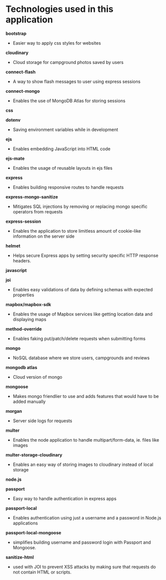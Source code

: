 # Technologies used in this application

**bootstrap**

- Easier way to apply css styles for websites

**cloudinary**

- Cloud storage for campground photos saved by users

**connect-flash**

- A way to show flash messages to user using express sessions

**connect-mongo**

- Enables the use of MongoDB Atlas for storing sessions

**css**

**dotenv**

- Saving environment variables while in development

**ejs**

- Enables embedding JavaScript into HTML code

**ejs-mate**

- Enables the usage of reusable layouts in ejs files

**express**

- Enables building responsive routes to handle requests

**express-mongo-sanitize**

- Mitigates SQL injections by removing or replacing mongo specific operators from requests

**express-session**

- Enables the application to store limitless amount of cookie-like information on the server side

**helmet**

- Helps secure Express apps by setting security specific HTTP response headers.

**javascript**

**joi**

- Enables easy validations of data by defining schemas with expected properties

**mapbox/mapbox-sdk**

- Enables the usage of Mapbox services like getting location data and displaying maps

**method-override**

- Enables faking put/patch/delete requests when submitting forms

**mongo**

- NoSQL database where we store users, campgrounds and reviews

**mongodb atlas**

- Cloud version of mongo

**mongoose**

- Makes mongo friendlier to use and adds features that would have to be added manually

**morgan**

- Server side logs for requests

**multer**

- Enables the node application to handle multipart/form-data, ie. files like images

**multer-storage-cloudinary**

- Enables an easy way of storing images to cloudinary instead of local storage

**node.js**

**passport**

- Easy way to handle authentication in express apps

**passport-local**

- Enables authentication using just a username and a password in Node.js applications

**passport-local-mongoose**

- simplifies building username and password login with Passport and Mongoose.

**sanitize-html**

- used with JOI to prevent XSS attacks by making sure that requests do not contain HTML or scripts.
